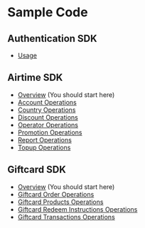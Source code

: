 # Sample Code

## Authentication SDK

* [Usage](https://github.com/Reloadly/reloadly-sdk-java/blob/main/java-sdk-authentication/USAGE.md)

## Airtime SDK

* [Overview](https://github.com/Reloadly/reloadly-sdk-java/blob/main/java-sdk-airtime/USAGE.md) (You should start here)
* [Account Operations](https://github.com/Reloadly/reloadly-sdk-java/blob/main/java-sdk-airtime/usage/ACCOUNT-OPERATIONS.md)
* [Country Operations](https://github.com/Reloadly/reloadly-sdk-java/blob/main/java-sdk-airtime/usage/COUNTRY-OPERATIONS.md)
* [Discount Operations](https://github.com/Reloadly/reloadly-sdk-java/blob/main/java-sdk-airtime/usage/DISCOUNT-OPERATIONS.md)
* [Operator Operations](https://github.com/Reloadly/reloadly-sdk-java/blob/main/java-sdk-airtime/usage/OPERATOR-OPERATIONS.md)
* [Promotion Operations](https://github.com/Reloadly/reloadly-sdk-java/blob/main/java-sdk-airtime/usage/PROMOTION-OPERATIONS.md)
* [Report Operations](https://github.com/Reloadly/reloadly-sdk-java/blob/main/java-sdk-airtime/usage/REPORT-OPERATIONS.md)
* [Topup Operations](https://github.com/Reloadly/reloadly-sdk-java/blob/main/java-sdk-airtime/usage/TOPUP-OPERATIONS.md)

## Giftcard SDK

* [Overview](https://github.com/Reloadly/reloadly-sdk-java/blob/main/java-sdk-giftcard/USAGE.md) (You should start here)
* [Giftcard Order Operations](https://github.com/Reloadly/reloadly-sdk-java/blob/main/java-sdk-giftcard/GIFTCARD-ORDER-OPERATIONS.md)
* [Giftcard Products Operations](https://github.com/Reloadly/reloadly-sdk-java/blob/main/java-sdk-giftcard/GIFTCARD-PRODUCTS-OPERATIONS.md)
* [Giftcard Redeem Instructions Operations](https://github.com/Reloadly/reloadly-sdk-java/blob/main/java-sdk-giftcard/GIFTCARD-REDEEM-INSTRUCTIONS-OPERATIONS.md)
* [Giftcard Transactions Operations](https://github.com/Reloadly/reloadly-sdk-java/blob/main/java-sdk-giftcard/GIFTCARD-TRANSACTIONS-OPERATIONS.md)
